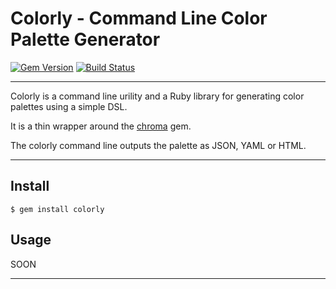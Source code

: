 # Colorly - Command Line Color Palette Generator

[![Gem Version](https://badge.fury.io/rb/colorly.svg)](https://badge.fury.io/rb/colorly)
[![Build Status](https://github.com/DannyBen/colorly/workflows/Test/badge.svg)](https://github.com/DannyBen/colorly/actions?query=workflow%3ATest)

---

Colorly is a command line urility and a Ruby library for generating color
palettes using a simple DSL.

It is a thin wrapper around the [chroma] gem.

The colorly command line outputs the palette as JSON, YAML or HTML.

---

## Install

```
$ gem install colorly
```


## Usage

SOON

---

[chroma]: https://github.com/jfairbank/chroma
